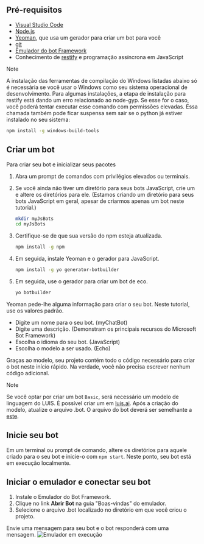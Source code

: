 ## <a name="prerequisites"></a>Pré-requisitos

- [Visual Studio Code](https://www.visualstudio.com/downloads)
- [Node.js](https://nodejs.org/)
- [Yeoman](http://yeoman.io/), que usa um gerador para criar um bot para você
- [git](https://git-scm.com/)
- [Emulador do bot Framework](https://github.com/Microsoft/BotFramework-Emulator)
- Conhecimento de [restify](http://restify.com/) e programação assíncrona em JavaScript

> [!NOTE]
> A instalação das ferramentas de compilação do Windows listadas abaixo só é necessária se você usar o Windows como seu sistema operacional de desenvolvimento. Para algumas instalações, a etapa de instalação para restify está dando um erro relacionado ao node-gyp.
> Se esse for o caso, você poderá tentar executar esse comando com permissões elevadas.
> Essa chamada também pode ficar suspensa sem sair se o python já estiver instalado no seu sistema:
> ```bash
> npm install -g windows-build-tools
> ```

## <a name="create-a-bot"></a>Criar um bot

Para criar seu bot e inicializar seus pacotes

1. Abra um prompt de comandos com privilégios elevados ou terminais.
1. Se você ainda não tiver um diretório para seus bots JavaScript, crie um e altere os diretórios para ele. (Estamos criando um diretório para seus bots JavaScript em geral, apesar de criarmos apenas um bot neste tutorial.)

   ```bash
   mkdir myJsBots
   cd myJsBots
   ```

1. Certifique-se de que sua versão do npm esteja atualizada.

   ```bash
   npm install -g npm
   ```

1. Em seguida, instale Yeoman e o gerador para JavaScript.

   ```bash
   npm install -g yo generator-botbuilder
   ```

1. Em seguida, use o gerador para criar um bot de eco.

   ```bash
   yo botbuilder
   ```

Yeoman pede-lhe alguma informação para criar o seu bot. Neste tutorial, use os valores padrão.

- Digite um nome para o seu bot. (myChatBot)
- Digite uma descrição. (Demonstram os principais recursos do Microsoft Bot Framework)
- Escolha o idioma do seu bot. (JavaScript)
- Escolha o modelo a ser usado. (Echo)

Graças ao modelo, seu projeto contém todo o código necessário para criar o bot neste início rápido. Na verdade, você não precisa escrever nenhum código adicional.

> [!NOTE]
> Se você optar por criar um bot `Basic`, será necessário um modelo de linguagem do LUIS. É possível criar um em [luis.ai](https://www.luis.ai). Após a criação do modelo, atualize o arquivo .bot. O arquivo do bot deverá ser semelhante a [este](../v4sdk/bot-builder-service-file.md).

## <a name="start-your-bot"></a>Inicie seu bot

Em um terminal ou prompt de comando, altere os diretórios para aquele criado para o seu bot e inicie-o com `npm start`. Neste ponto, seu bot está em execução localmente.

## <a name="start-the-emulator-and-connect-your-bot"></a>Iniciar o emulador e conectar seu bot

1. Instale o Emulador do Bot Framework.
2. Clique no link **Abrir Bot** na guia "Boas-vindas" do emulador.
3. Selecione o arquivo .bot localizado no diretório em que você criou o projeto.

Envie uma mensagem para seu bot e o bot responderá com uma mensagem.
![Emulador em execução](../media/emulator-v4/js-quickstart.png)
